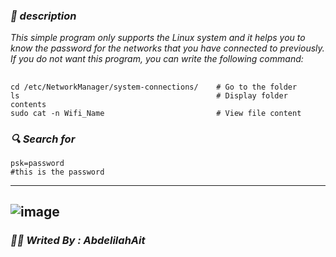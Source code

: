 ### _📃 description_
_This simple program only supports the Linux system and it helps you to know the password for the networks that you have connected to previously. If you do not want this program, you can write the following command:_

## 
```
cd /etc/NetworkManager/system-connections/    # Go to the folder
ls                                            # Display folder contents
sudo cat -n Wifi_Name                         # View file content
```
### _🔍 Search for_
```
psk=password
#this is the password
```

---
![image](https://github.com/user-attachments/assets/da07d786-1e1b-45ea-9aa2-b8f81ee848ed)
---
### _👨‍💻 Writed By : AbdelilahAit_
